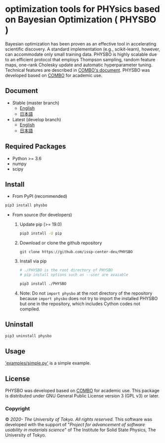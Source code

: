 # optimization tools for PHYsics based on Bayesian Optimization ( PHYSBO )

Bayesian optimization has been proven as an effective tool in accelerating scientific discovery.
A standard implementation (e.g., scikit-learn), however, can accommodate only small training data.
PHYSBO is highly scalable due to an efficient protocol that employs Thompson sampling, random feature maps, one-rank Cholesky update and automatic hyperparameter tuning. Technical features are described in [COMBO's document](https://github.com/tsudalab/combo/blob/master/docs/combo_document.pdf).
PHYSBO was developed based on [COMBO](https://github.com/tsudalab/combo) for academic use.

## Document

- Stable (master branch)
    - [English](https://issp-center-dev.github.io/PHYSBO/manual/master/en/index.html)
    - [日本語](https://issp-center-dev.github.io/PHYSBO/manual/master/ja/index.html)
- Latest (develop branch)
    - [English](https://issp-center.dev.github.io/PHYSBO/manual/develop/en/index.html)
    - [日本語](https://issp-center-dev.github.io/PHYSBO/manual/develop/ja/index.html)

## Required Packages

- Python >= 3.6
- numpy
- scipy

## Install

- From PyPI (recommended)

```bash
pip3 install physbo
```

- From source (for developers)
    1. Update pip (>= 19.0)

        ```bash
        pip3 install -U pip
        ```

    1. Download or clone the github repository

        ```
        git clone https://github.com/issp-center-dev/PHYSBO
        ```

    1. Install via pip
        ``` bash
        # ./PHYSBO is the root directory of PHYSBO
        # pip install options such as --user are avaiable

        pip3 install ./PHYSBO
        ```

    1. Note: Do not `import physbo` at the root directory of the repository because `import physbo` does not try to import the installed PHYSBO but one in the repository, which includes Cython codes not compiled.

## Uninstall

```bash
pip3 uninstall physbo
```

## Usage

['examples/simple.py'](https://github.com/issp-center-dev/PHYSBO/examples/simple.py) is a simple example.

## License

PHYSBO was developed based on [COMBO](https://github.com/tsudalab/COMBO) for academic use.
This package is distributed under GNU General Public License version 3 (GPL v3) or later.

### Copyright

© *2020- The University of Tokyo. All rights reserved.*
This software was developed with the support of \"*Project for advancement of software usability in materials science*\" of The Institute for Solid State Physics, The University of Tokyo. 
